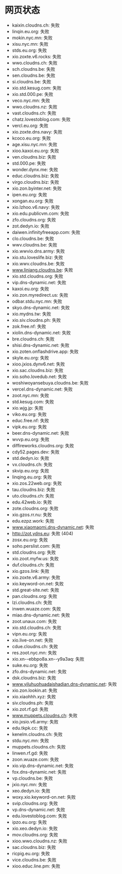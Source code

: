 # 网页状态
- kaixin.cloudns.ch: 失败
- linqin.eu.org: 失败
- mokin.nyc.mn: 失败
- xisu.nyc.mn: 失败
- stds.eu.org: 失败
- xio.zoxte.v6.rocks: 失败
- wwo.cloudns.ch: 失败
- sch.cloudns.be: 失败
- sen.cloudns.be: 失败
- si.cloudns.be: 失败
- xio.std.kesug.com: 失败
- xio.std.000.pe: 失败
- veco.nyc.mn: 失败
- wwo.cloudns.nz: 失败
- vast.cloudns.ch: 失败
- chatz.lovestoblog.com: 失败
- vercl.eu.org: 失败
- xio.zoxte.dns.navy: 失败
- kcoco.eu.org: 失败
- age.xisu.nyc.mn: 失败
- xioo.kaxoi.eu.org: 失败
- ven.cloudns.biz: 失败
- std.000.pe: 失败
- wonder.dynx.me: 失败
- educ.cloudns.biz: 失败
- virgo.cloudns.biz: 失败
- xio.zon.byinter.net: 失败
- ipen.eu.org: 失败
- xongan.eu.org: 失败
- xio.lzhoo.v6.navy: 失败
- xio.edu.publicvm.com: 失败
- zfo.cloudns.org: 失败
- zot.dedyn.io: 失败
- daiwen.infinityfreeapp.com: 失败
- clo.cloudns.be: 失败
- wwv.cloudns.be: 失败
- xio.wwvio.dns.army: 失败
- xio.stu.loveslife.biz: 失败
- xio.wwv.cloudns.be: 失败
- www.liniang.cloudns.be: 失败
- xio.std.cloudns.org: 失败
- vip.dns-dynamic.net: 失败
- kaxoi.eu.org: 失败
- xio.zon.myredirect.us: 失败
- odbar.stdu.nyc.mn: 失败
- skyo.dns-dynamic.net: 失败
- xio.mydns.tw: 失败
- xio.siv.cloudns.ph: 失败
- zok.free.nf: 失败
- xiolin.dns-dynamic.net: 失败
- bre.cloudns.ch: 失败
- shisi.dns-dynamic.net: 失败
- xio.zoten.onflashdrive.app: 失败
- skyle.eu.org: 失败
- xioo.jxios.dynv6.net: 失败
- xio.sac.cloudns.biz: 失败
- xio.soho.lovedub.net: 失败
- woshiwoyansebuya.cloudns.be: 失败
- vercel.dns-dynamic.net: 失败
- zoot.nyc.mn: 失败
- std.kesug.com: 失败
- xio.wjg.jp: 失败
- viko.eu.org: 失败
- educ.free.nf: 失败
- vipk.eu.org: 失败
- beer.dns-dynamic.net: 失败
- wvvp.eu.org: 失败
- diffireworks.cloudns.org: 失败
- cdy52.pages.dev: 失败
- std.dedyn.io: 失败
- vx.cloudns.ch: 失败
- skvip.eu.org: 失败
- linqing.eu.org: 失败
- xio.zos.22web.org: 失败
- tau.cloudns.biz: 失败
- uto.cloudns.ch: 失败
- edu.42web.io: 失败
- zote.cloudns.org: 失败
- xio.gzos.rr.nu: 失败
- edu.ezpz.work: 失败
- www.xiaomaomi.dns-dynamic.net: 失败
- http://zot.ydns.eu: 失败 (404)
- zosx.eu.org: 失败
- soho.perslist.com: 失败
- std.cloudns.org: 失败
- xio.zoot.myfw.us: 失败
- duf.cloudns.ch: 失败
- xio.gzos.link: 失败
- xio.zoxte.v6.army: 失败
- xio.keyword-on.net: 失败
- std.great-site.net: 失败
- pan.cloudns.org: 失败
- lzi.cloudns.ch: 失败
- inwen.wuaze.com: 失败
- miao.dns-dynamic.net: 失败
- zoot.unaux.com: 失败
- xio.std.cloudns.ch: 失败
- vipn.eu.org: 失败
- xio.live-on.net: 失败
- cdue.cloudns.ch: 失败
- res.zoot.nyc.mn: 失败
- xio.xn--ebbpo8a.xn--y9a3aq: 失败
- suke.eu.org: 失败
- zfo.dns-dynamic.net: 失败
- dsk.cloudns.biz: 失败
- www.yiluhuohuadaishadian.dns-dynamic.net: 失败
- xio.zon.lookin.at: 失败
- xio.xiaohhh.xyz: 失败
- siv.cloudns.ph: 失败
- xio.zot.rf.gd: 失败
- www.muppets.cloudns.ch: 失败
- xio.jxsio.v6.army: 失败
- edu.tkpk.cc: 失败
- kenelm.cloudns.ch: 失败
- stdu.nyc.mn: 失败
- muppets.cloudns.ch: 失败
- linwen.rf.gd: 失败
- zoon.wuaze.com: 失败
- xio.vip.dns-dynamic.net: 失败
- fox.dns-dynamic.net: 失败
- vp.cloudns.be: 失败
- jxio.nyc.mn: 失败
- xeo.dedyn.io: 失败
- woxy.xio.keyword-on.net: 失败
- svip.cloudns.org: 失败
- vp.dns-dynamic.net: 失败
- edu.lovestoblog.com: 失败
- ipzo.eu.org: 失败
- xio.xeo.dedyn.io: 失败
- mov.cloudns.org: 失败
- xioo.wwo.cloudns.nz: 失败
- sac.cloudns.biz: 失败
- ricpig.eu.org: 失败
- vice.cloudns.be: 失败
- xioo.educ.line.pm: 失败
